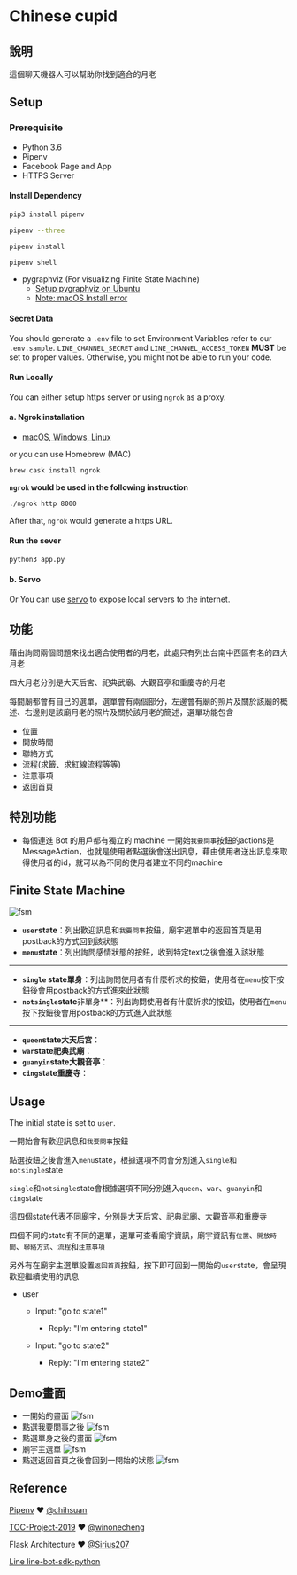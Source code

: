 # Chinese cupid
## 說明
這個聊天機器人可以幫助你找到適合的月老
## Setup

### Prerequisite
* Python 3.6
* Pipenv
* Facebook Page and App
* HTTPS Server

#### Install Dependency
```sh
pip3 install pipenv

pipenv --three

pipenv install

pipenv shell
```

* pygraphviz (For visualizing Finite State Machine)
    * [Setup pygraphviz on Ubuntu](http://www.jianshu.com/p/a3da7ecc5303)
	* [Note: macOS Install error](https://github.com/pygraphviz/pygraphviz/issues/100)


#### Secret Data
You should generate a `.env` file to set Environment Variables refer to our `.env.sample`.
`LINE_CHANNEL_SECRET` and `LINE_CHANNEL_ACCESS_TOKEN` **MUST** be set to proper values.
Otherwise, you might not be able to run your code.

#### Run Locally
You can either setup https server or using `ngrok` as a proxy.

#### a. Ngrok installation
* [ macOS, Windows, Linux](https://ngrok.com/download)

or you can use Homebrew (MAC)
```sh
brew cask install ngrok
```

**`ngrok` would be used in the following instruction**

```sh
./ngrok http 8000
```

After that, `ngrok` would generate a https URL.

#### Run the sever

```sh
python3 app.py
```

#### b. Servo

Or You can use [servo](http://serveo.net/) to expose local servers to the internet.



## 功能
藉由詢問兩個問題來找出適合使用者的月老，此處只有列出台南中西區有名的四大月老

四大月老分別是大天后宮、祀典武廟、大觀音亭和重慶寺的月老

每間廟都會有自己的選單，選單會有兩個部分，左邊會有廟的照片及關於該廟的概述、右邊則是該廟月老的照片及關於該月老的簡述，選單功能包含
* 位置
* 開放時間
* 聯絡方式
* 流程(求籤、求紅線流程等等)
* 注意事項
* 返回首頁

## 特別功能
* 每個連進 Bot 的用戶都有獨立的 machine
一開始`我要問事`按鈕的actions是MessageAction，也就是使用者點選後會送出訊息，藉由使用者送出訊息來取得使用者的id，就可以為不同的使用者建立不同的machine
## Finite State Machine
![fsm](./fsm.png)
* **`user`state**：列出歡迎訊息和`我要問事`按鈕，廟宇選單中的返回首頁是用postback的方式回到該狀態
* **`menu`state**：列出詢問感情狀態的按鈕，收到特定text之後會進入該狀態
***
* **`single` state單身**：列出詢問使用者有什麼祈求的按鈕，使用者在`menu`按下按鈕後會用postback的方式進來此狀態
* **`notsingle`state**非單身**：列出詢問使用者有什麼祈求的按鈕，使用者在`menu`按下按鈕後會用postback的方式進入此狀態
***
* **`queen`state大天后宮**：
* **`war`state祀典武廟**：
* **`guanyin`state大觀音亭**：
* **`cing`state重慶寺**：
## Usage
The initial state is set to `user`.

一開始會有歡迎訊息和`我要問事`按鈕

點選按鈕之後會進入`menu`state，根據選項不同會分別進入`single`和`notsingle`state

`single`和`notsingle`state會根據選項不同分別進入`queen`、`war`、`guanyin`和`cing`state

這四個state代表不同廟宇，分別是大天后宮、祀典武廟、大觀音亭和重慶寺

四個不同的state有不同的選單，選單可查看廟宇資訊，廟宇資訊有`位置`、`開放時間`、`聯絡方式`、`流程`和`注意事項`

另外有在廟宇主選單設置`返回首頁`按鈕，按下即可回到一開始的`user`state，會呈現歡迎繼續使用的訊息


* user
	* Input: "go to state1"
		* Reply: "I'm entering state1"

	* Input: "go to state2"
		* Reply: "I'm entering state2"
## Demo畫面
* 一開始的畫面
![fsm](./img/start.png)
* 點選我要問事之後
![fsm](./img/menu.png)
* 點選單身之後的畫面
![fsm](./img/single.png)
* 廟宇主選單
![fsm](./img/temple.png)
* 點選返回首頁之後會回到一開始的狀態
![fsm](./img/continue.png)

## Reference
[Pipenv](https://medium.com/@chihsuan/pipenv-更簡單-更快速的-python-套件管理工具-135a47e504f4) ❤️ [@chihsuan](https://github.com/chihsuan)

[TOC-Project-2019](https://github.com/winonecheng/TOC-Project-2019) ❤️ [@winonecheng](https://github.com/winonecheng)

Flask Architecture ❤️ [@Sirius207](https://github.com/Sirius207)

[Line line-bot-sdk-python](https://github.com/line/line-bot-sdk-python/tree/master/examples/flask-echo)

